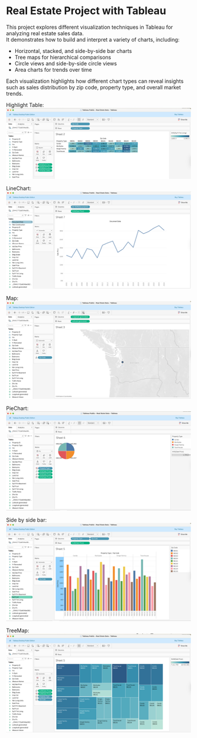# Real Estate Project with Tableau

This project explores different visualization techniques in Tableau for analyzing real estate sales data.  
It demonstrates how to build and interpret a variety of charts, including:

- Horizontal, stacked, and side-by-side bar charts  
- Tree maps for hierarchical comparisons  
- Circle views and side-by-side circle views  
- Area charts for trends over time  

Each visualization highlights how different chart types can reveal insights such as sales distribution by zip code, property type, and overall market trends.

Highlight Table:
![Highlight Table](images/HighlightTable.png)

LineChart:
![LineChart](images/LineChart.png)

Map:
![Map](images/Map.png)

PieChart:
![Pie Chart](images/PieChart.png)

Side by side bar:
![Side by side bar](images/SideBySideBar.png)

TreeMap:
![TreeMap](images/TreeMap.png)
